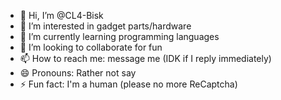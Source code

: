 - 👋 Hi, I’m @CL4-Bisk
- 👀 I’m interested in gadget parts/hardware
- 🌱 I’m currently learning programming languages
- 💞️ I’m looking to collaborate for fun
- 📫 How to reach me: message me (IDK if I reply immediately)
- 😄 Pronouns: Rather not say
- ⚡ Fun fact: I'm a human (please no more ReCaptcha)

<!---
CL4-Bisk/CL4-Bisk is a ✨ special ✨ repository because its `README.md` (this file) appears on your GitHub profile.
You can click the Preview link to take a look at your changes.
--->
